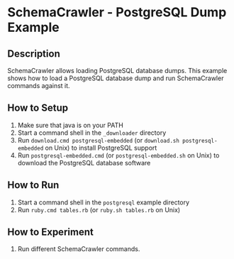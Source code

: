# SchemaCrawler - PostgreSQL Dump Example

## Description
SchemaCrawler allows loading PostgreSQL database dumps. This example shows how to load a PostgreSQL database dump and run SchemaCrawler commands against it.

## How to Setup
1. Make sure that java is on your PATH
2. Start a command shell in the `_downloader` directory 
3. Run `download.cmd postgresql-embedded` (or `download.sh postgresql-embedded` on Unix) to
   install PostgreSQL support
4. Run `postgresql-embedded.cmd` (or `postgresql-embedded.sh` on Unix) to download the PostgreSQL database software

## How to Run
1. Start a command shell in the `postgresql` example directory
2. Run `ruby.cmd tables.rb` (or `ruby.sh tables.rb` on Unix) 

## How to Experiment
1. Run different SchemaCrawler commands.
